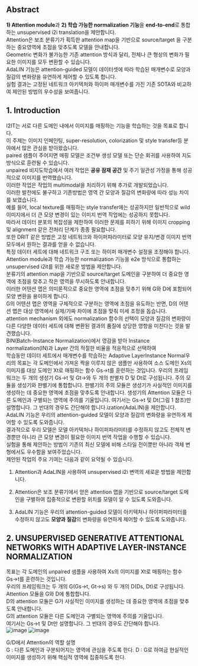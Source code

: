 ## Abstract
**1) Attention module**과 **2) 학습 가능한 normalization 기능**을 **end-to-end**로 통합하는 unsupervised i2i translation을 제안합니다.  
Attention은 보조 분류기가 획득한 attention map을 기반으로 source/target 을 구분하는 중요영역에 초점을 맞추도록 모델을 안내합니다.  
Geometric 변화가 불가능한 기존 attention 방식과 달리, 전체나 큰 형상의 변화가 필요한 이미지를 모두 변환할 수 있습니다.  
AdaLIN 기능은 attention-guided 모델이 데이터셋에 따라 학습된 매개변수로 모양과 질감의 변화량을 유연하게 제어할 수 있도록 합니다.  
실험 결과는 고정된 네트워크 아키텍처와 하이퍼 매개변수를 가진 기존 SOTA와 비교하여 제안된 방법의 우수성을 보여줍니다.

## 1. Introduction 
I2IT는 서로 다른 도메인 내에서 이미지를 매핑하는 기능을 학습하는 것을 목표로 합니다.  
이 주제는 이미지 인페인팅, super-resolution, colorization 및 style transfer등 분야에서 많은 관심을 받아왔습니다.  
paired 샘플이 주어지면 매핑 모델은 조건부 생성 모델 또는 단순 회귀를 사용하여 지도 방식으로 훈련될 수 있습니다.  
unpaired 비지도학습에서 여러 작업은 **공유 잠재 공간** 및 주기 일관성 가정을 통해 성공적으로 이미지를 번역했습니다.  
이러한 작업은 작업의 multimodal을 처리하기 위해 추가로 개발되었습니다.  
이러한 발전에도 불구하고 기존방법은 영역 간 모양과 질감의 변화량에 따라 성능 차이를 보였습니다.  
예를 들어, local texture를 매핑하는 style transfer에는 성공하지만 일반적으로 wild 이미지에서 더 큰 모양 변경이 있는 이미지 번역 작업에는 성공하지 못합니다.  
따라서 데이터 분포의 복잡성을 제한하여 이러한 문제를 피하기 위해 이미지 cropping 및 alignment 같은 전처리 단계가 종종 필요합니다.  
또한 DRIT 같은 방법은 고정 네트워크와 하이퍼파라미터로 모양 유지/변경 이미지 번역 모두에서 원하는 결과를 얻을 수 없습니다.  
특정 데이터 세트에 대해 네트워크 구조 또는 하이퍼 매개변수 설정을 조정해야 합니다.  
Attention module과 학습 가능한 normalization 기능을 e2e 방식으로 통합하는 unsupervised i2it를 위한 새로운 방법을 제안합니다.  
분류기의 attention map을 기반으로 source/target 도메인을 구분하여 더 중요한 영역에 초점을 맞추고 작은 영역을 무시하도록 안내합니다.  
이러한 어텐션 맵은 의미론적으로 중요한 영역에 초점을 맞추기 위해 G와 D에 포함되어 모양 변환을 용이하게 합니다.  
G의 어텐션 맵은 영역을 구체적으로 구분하는 영역에 초점을 유도하는 반면, D의 어텐션 맵은 대상 영역에서 실제/가짜 차이에 초점을 맞춰 미세 조정을 돕습니다.  
attention mechanism 외에도 normalization 함수의 선택이 모양과 질감의 변화량이 다른 다양한 데이터 세트에 대해 변환된 결과의 품질에 상당한 영향을 미친다는 것을 발견했습니다.  
BIN(Batch-Instance Normalization)에서 영감을 받아 Instance normalization(IN)과 Layer 간의 적절한 비율을 적응적으로 선택하여  
학습동안 데이터 세트에서 매개변수를 학습하는 Adaptive LayerInstance Normal우리의 목표는 각 도메인에서 가져온 짝을 이루지 않은 샘플만 사용하여 소스 도메인 Xs의 이미지를 대상 도메인 Xt로 매핑하는 함수 Gs→t를 훈련하는 것입니다. 우리의 프레임워크는 두 개의 생성기 Gs→t 및 Gt→와 두 개의 판별자 D 및 Dt로 구성됩니다. 주의 모듈을 생성기와 판별기에 통합합니다. 판별기의 주의 모듈은 생성기가 사실적인 이미지를 생성하는 데 중요한 영역에 초점을 맞추도록 안내합니다. 생성기의 Attention 모듈은 다른 도메인과 구별되는 영역에 주의를 기울입니다. 여기서는 Gs→t 및 Dt(그림 1 참조)만 설명합니다. 그 반대의 경우도 간단해야 합니다.ization(AdaLIN)을 제안합니다.  
AdaLIN 기능은 우리의 attention-guided 모델이 모양과 질감의 변화량을 유연하게 제어할 수 있도록 도와줍니다.  
결과적으로 우리 모델은 모델 아키텍처나 하이퍼파라미터를 수정하지 않고도 전체적 변경뿐만 아니라 큰 모양 변경이 필요한 이미지 번역 작업을 수행할 수 있습니다.  
실험을 통해 제안하는 방법이 기존의 최신 모델에 비해 스타일 전이뿐만 아니라 객체 변형에서도 우수함을 보여주었습니다.  
제안된 작업의 주요 기여는 다음과 같이 요약될 수 있습니다.  
  
1. Attention과 AdaLIN을 사용하여 unsupervised i2i 변역의 새로운 방법을 제안합니다.  
  
2. Attention은 보조 분류기에서 얻은 attention 맵을 기반으로 source/target 도메인을 구별하여 집중적으로 변환할 위치를 모델이 알 수 있도록 도와줍니다.  
  
3. AdaLIN 기능은 우리의 attention-guided 모델이 아키텍처나 하이퍼파라미터를 수정하지 않고도 **모양과 질감**의 변화량을 유연하게 제어할 수 있도록 도와줍니다.  

## 2.  UNSUPERVISED GENERATIVE ATTENTIONAL NETWORKS WITH ADAPTIVE LAYER-INSTANCE NORMALIZATION
목표는 각 도메인의 unpaired  샘플을 사용하여 Xs의 이미지를 Xt로 매핑하는 함수 Gs→t를 훈련하는 것입니다.  
우리의 프레임워크는 두 개의 G(Gs→t, Gt→s) 와 두 개의 D(Ds, Dt)로 구성됩니다. Attention 모듈을 G와 D에 통합합니다.  
D의 attention 모듈은 G가 사실적인 이미지를 생성하는 데 중요한 영역에 초점을 맞추도록 안내합니다.  
G의 attention 모듈은 다른 도메인과 구별되는 영역에 주의를 기울입니다.  
여기서는 Gs→t 및 Dt만 설명합니다. 그 반대의 경우도 간단해야 합니다.  
![image](https://user-images.githubusercontent.com/40943064/131239178-075b5971-e1f4-4923-9f6a-0a4e3713aaf2.png)
![image](https://user-images.githubusercontent.com/40943064/131518554-cf970505-2a90-4f4f-b39d-616cb2fd8487.png)

G/D에서 Attention의 역할 설명  
G : 다른 도메인과 구분되어지는 영역에 관심을 주도록 한다.
D : G로 하여금 현실적인 이미지를 생성하기 위해 핵심적 영역에 집중하도록 한다.
